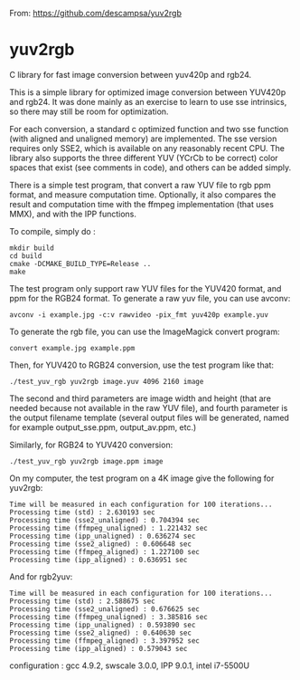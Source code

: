 From: https://github.com/descampsa/yuv2rgb
# yuv2rgb
C library for fast image conversion between yuv420p and rgb24.

This is a simple library for optimized image conversion between YUV420p and rgb24.
It was done mainly as an exercise to learn to use sse intrinsics, so there may still be room for optimization.

For each conversion, a standard c optimized function and two sse function (with aligned and unaligned memory) are implemented.
The sse version requires only SSE2, which is available on any reasonably recent CPU.
The library also supports the three different YUV (YCrCb to be correct) color spaces that exist (see comments in code), and others can be added simply.

There is a simple test program, that convert a raw YUV file to rgb ppm format, and measure computation time.
Optionally, it also compares the result and computation time with the ffmpeg implementation (that uses MMX), and with the IPP functions.

To compile, simply do :

    mkdir build
    cd build
    cmake -DCMAKE_BUILD_TYPE=Release ..
    make

The test program only support raw YUV files for the YUV420 format, and ppm for the RGB24 format.
To generate a raw yuv file, you can use avconv:

    avconv -i example.jpg -c:v rawvideo -pix_fmt yuv420p example.yuv

To generate the rgb file, you can use the ImageMagick convert program:

    convert example.jpg example.ppm

Then, for YUV420 to RGB24 conversion, use the test program like that:

    ./test_yuv_rgb yuv2rgb image.yuv 4096 2160 image

The second and third parameters are image width and height (that are needed because not available in the raw YUV file), and fourth parameter is the output filename template (several output files will be generated, named for example output_sse.ppm, output_av.ppm, etc.)

Similarly, for RGB24 to YUV420 conversion:

    ./test_yuv_rgb yuv2rgb image.ppm image

On my computer, the test program on a 4K image give the following for yuv2rgb:

    Time will be measured in each configuration for 100 iterations...
    Processing time (std) : 2.630193 sec
    Processing time (sse2_unaligned) : 0.704394 sec
    Processing time (ffmpeg_unaligned) : 1.221432 sec
    Processing time (ipp_unaligned) : 0.636274 sec
    Processing time (sse2_aligned) : 0.606648 sec
    Processing time (ffmpeg_aligned) : 1.227100 sec
    Processing time (ipp_aligned) : 0.636951 sec

And for rgb2yuv:

    Time will be measured in each configuration for 100 iterations...
    Processing time (std) : 2.588675 sec
    Processing time (sse2_unaligned) : 0.676625 sec
    Processing time (ffmpeg_unaligned) : 3.385816 sec
    Processing time (ipp_unaligned) : 0.593890 sec
    Processing time (sse2_aligned) : 0.640630 sec
    Processing time (ffmpeg_aligned) : 3.397952 sec
    Processing time (ipp_aligned) : 0.579043 sec

configuration : gcc 4.9.2, swscale 3.0.0, IPP 9.0.1, intel i7-5500U

